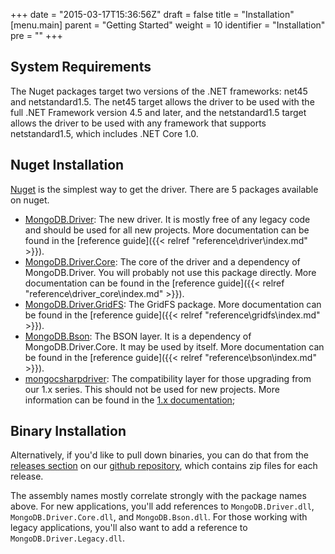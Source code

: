 +++
date = "2015-03-17T15:36:56Z"
draft = false
title = "Installation"
[menu.main]
  parent = "Getting Started"
  weight = 10
  identifier = "Installation"
  pre = "<i class='fa'></i>"
+++

## System Requirements

The Nuget packages target two versions of the .NET frameworks: net45 and netstandard1.5. The net45 target allows the driver to be used with the full .NET Framework 
version 4.5 and later, and the netstandard1.5 target allows the driver to be used with any framework that supports netstandard1.5, which includes .NET Core 1.0.

## Nuget Installation

[Nuget](http://www.nuget.org/) is the simplest way to get the driver. There are 5 packages available on nuget.

- [MongoDB.Driver](http://www.nuget.org/packages/mongodb.driver): The new driver. It is mostly free of any legacy code and should be used for all new projects. More documentation can be found in the [reference guide]({{< relref "reference\driver\index.md" >}}).
- [MongoDB.Driver.Core](http://www.nuget.org/packages/mongodb.driver.core): The core of the driver and a dependency of MongoDB.Driver. You will probably not use this package directly. More documentation can be found in the [reference guide]({{< relref "reference\driver_core\index.md" >}}).
- [MongoDB.Driver.GridFS](http://www.nuget.org/packages/mongodb.driver.gridfs): The GridFS package. More documentation can be found in the [reference guide]({{< relref "reference\gridfs\index.md" >}}).
- [MongoDB.Bson](http://www.nuget.org/packages/mongodb.bson): The BSON layer. It is a dependency of MongoDB.Driver.Core. It may be used by itself. More documentation can be found in the [reference guide]({{< relref "reference\bson\index.md" >}}).
- [mongocsharpdriver](http://www.nuget.org/packages/mongocsharpdriver): The compatibility layer for those upgrading from our 1.x series. This should not be used for new projects. More information can be found in the [1.x documentation](./1.x);

## Binary Installation

Alternatively, if you'd like to pull down binaries, you can do that from the [releases section](https://github.com/mongodb/mongo-csharp-driver/releases) on our [github repository](https://github.com/mongodb/mongo-csharp-driver), which contains zip files for each release.

The assembly names mostly correlate strongly with the package names above. For new applications, you'll add references to `MongoDB.Driver.dll`, `MongoDB.Driver.Core.dll`, and `MongoDB.Bson.dll`. For those working with legacy applications, you'll also want to add a reference to `MongoDB.Driver.Legacy.dll`.

